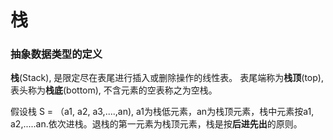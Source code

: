 # 栈
### 抽象数据类型的定义
**栈**(Stack), 是限定尽在表尾进行插入或删除操作的线性表。 表尾端称为**栈顶**(top), 表头称为**栈底**(bottom), 不含元素的空表称之为空栈。

假设栈 S = （a1, a2, a3,....,an), a1为栈低元素，an为栈顶元素，栈中元素按a1, a2,.....an.依次进栈。退栈的第一元素为栈顶元素，栈是按**后进先出**的原则。


